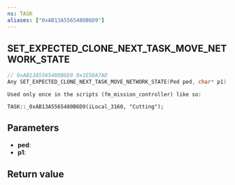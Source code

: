 ```yaml
---
ns: TASK
aliases: ["0xAB13A5565480B6D9"]
---
```

## SET_EXPECTED_CLONE_NEXT_TASK_MOVE_NETWORK_STATE

```c
// 0xAB13A5565480B6D9 0x1E58A7AD
Any SET_EXPECTED_CLONE_NEXT_TASK_MOVE_NETWORK_STATE(Ped ped, char* p1);
```

```
Used only once in the scripts (fm_mission_controller) like so:

TASK::_0xAB13A5565480B6D9(iLocal_3160, "Cutting");
```

## Parameters
* **ped**: 
* **p1**: 

## Return value
